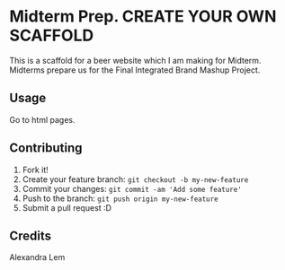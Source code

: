 # Midterm Prep. CREATE YOUR OWN SCAFFOLD

This is a scaffold for a beer website which I am making for Midterm. Midterms prepare us for the Final Integrated Brand Mashup Project.

## Usage

Go to html pages.

## Contributing

1. Fork it!
2. Create your feature branch: `git checkout -b my-new-feature`
3. Commit your changes: `git commit -am 'Add some feature'`
4. Push to the branch: `git push origin my-new-feature`
5. Submit a pull request :D

## Credits

Alexandra Lem

